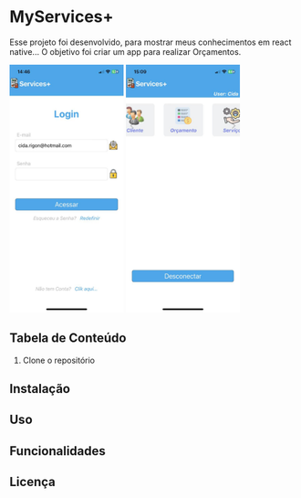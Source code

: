 # MyServices+

Esse projeto foi desenvolvido, para mostrar meus conhecimentos em react native...
O objetivo foi criar um app para realizar Orçamentos.

<img src="/src/assets/login.png" alt="Imagem de Exemplo" width="200"/>
<img src="/src/assets/homes.png" alt="Imagem de Exemplo" width="200"/>

## Tabela de Conteúdo

1. Clone o repositório

## Instalação
## Uso
## Funcionalidades
## Licença
